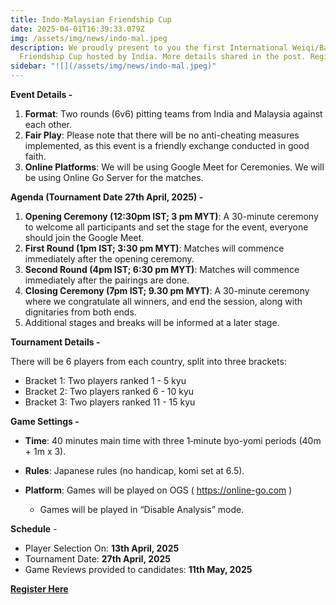 ```yaml
---
title: Indo-Malaysian Friendship Cup
date: 2025-04-01T16:39:33.079Z
img: /assets/img/news/indo-mal.jpeg
description: We proudly present to you the first International Weiqi/Baduk
  Friendship Cup hosted by India. More details shared in the post. Register Now.
sidebar: "![](/assets/img/news/indo-mal.jpeg)"
---
```

**Event Details -**

1. **Format**: Two rounds (6v6) pitting teams from India and Malaysia against each other. 
2. **Fair Play**: Please note that there will be no anti-cheating measures implemented, as this event is a friendly exchange conducted in good faith. 
3. **Online Platforms**: We will be using Google Meet for Ceremonies. We will be using Online Go Server for the matches.

**Agenda (Tournament Date 27th April, 2025) -** 

1. **Opening Ceremony (12:30pm IST; 3 pm MYT)**: A 30-minute ceremony to welcome all participants and set the stage for the event, everyone should join the Google Meet. 
2. **First Round (1pm IST; 3:30 pm MYT)**: Matches will commence immediately after the opening ceremony. 
3. **Second Round (4pm IST; 6:30 pm MYT)**: Matches will commence immediately after the pairings are done. 
4. **Closing Ceremony (7pm IST; 9.30 pm MYT)**: A 30-minute ceremony where we congratulate all winners, and end the session, along with dignitaries from both ends. 
5. Additional stages and breaks will be informed at a later stage.

**Tournament Details -** 

There will be 6 players from each country, split into three brackets: 

* Bracket 1: Two players ranked 1 - 5 kyu 
* Bracket 2: Two players ranked 6 - 10 kyu 
* Bracket 3: Two players ranked 11 - 15 kyu

**Game Settings -**

* **Time**: 40 minutes main time with three 1‑minute byo-yomi periods (40m + 1m x 3). 
* **Rules**: Japanese rules (no handicap, komi set at 6.5). 
* **Platform**: Games will be played on OGS ( https://online-go.com ) 

  * Games will be played in “Disable Analysis” mode.  

**Schedule** - 

* Player Selection On: **13th April, 2025**
* Tournament Date: **27th April, 2025**
* Game Reviews provided to candidates: **11th May, 2025**

**[R﻿egister Here](https://forms.gle/Qhs1FMM49qSyDLBL7)**